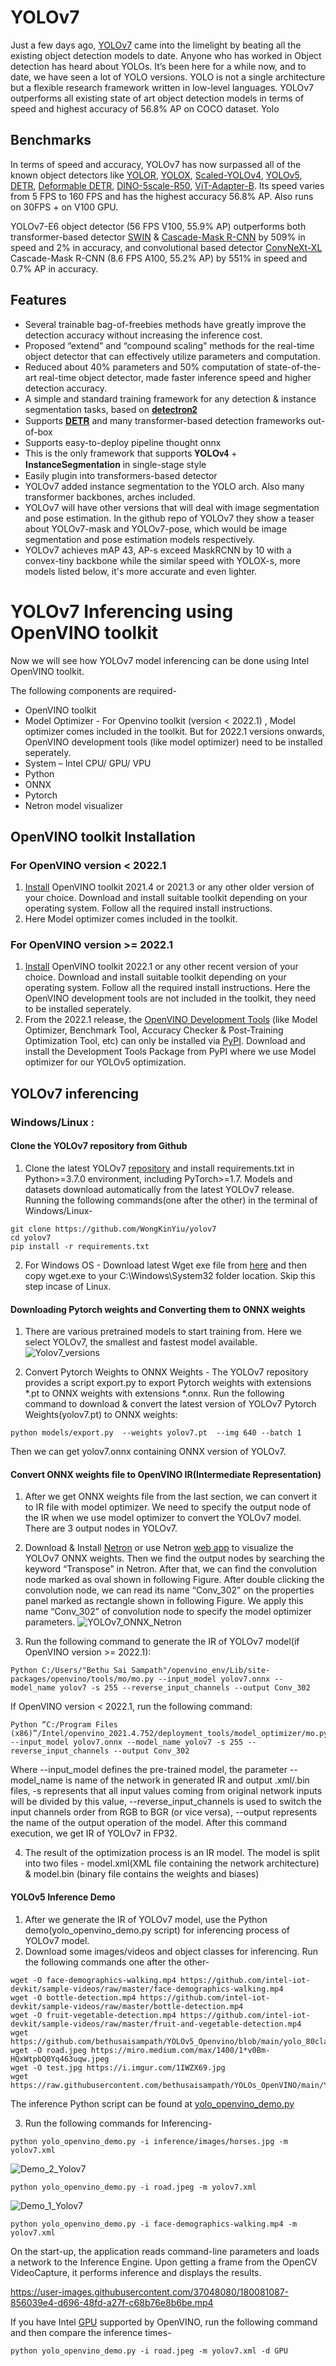 # YOLOv7
Just a few days ago, [YOLOv7](https://github.com/WongKinYiu/yolov7) came into the limelight by beating all the existing object detection models to date. Anyone who has worked in Object detection has heard about YOLOs. It’s been here for a while now, and to date, we have seen a lot of YOLO versions. YOLO is not a single architecture but a flexible research framework written in low-level languages.
YOLOv7 outperforms all existing state of art object detection models in terms of speed and highest accuracy of 56.8% AP on COCO dataset. Yolo

## Benchmarks
In terms of speed and accuracy, YOLOv7 has now surpassed all of the known object detectors like [YOLOR](https://github.com/WongKinYiu/yolor), [YOLOX](https://github.com/Megvii-BaseDetection/YOLOX), [Scaled-YOLOv4](https://github.com/WongKinYiu/ScaledYOLOv4), [YOLOv5](https://github.com/ultralytics/yolov5), [DETR](https://github.com/facebookresearch/detr), [Deformable DETR](https://github.com/fundamentalvision/Deformable-DETR), [DINO-5scale-R50](https://github.com/IDEACVR/DINO), [ViT-Adapter-B](https://github.com/czczup/ViT-Adapter). Its speed varies from 5 FPS to 160 FPS and has the highest accuracy 56.8% AP. Also runs on 30FPS + on V100 GPU.

YOLOv7-E6 object detector (56 FPS V100, 55.9% AP) outperforms both transformer-based detector [SWIN](https://github.com/SwinTransformer/Swin-Transformer-Object-Detection) & [Cascade-Mask R-CNN](https://arxiv.org/abs/1906.09756) by 509% in speed and 2% in accuracy, and convolutional based detector [ConvNeXt-XL](https://github.com/facebookresearch/ConvNeXt) Cascade-Mask R-CNN (8.6 FPS A100, 55.2% AP) by 551% in speed and 0.7% AP in accuracy.

## Features
- Several trainable bag-of-freebies methods have greatly improve the detection accuracy without increasing the inference cost.
- Proposed “extend” and “compound scaling” methods for the real-time object detector that can effectively utilize parameters and computation.
- Reduced about 40% parameters and 50% computation of state-of-the-art real-time object detector, made faster inference speed and higher detection accuracy.
- A simple and standard training framework for any detection & instance segmentation tasks, based on [𝐝𝐞𝐭𝐞𝐜𝐭𝐫𝐨𝐧𝟐](https://github.com/facebookresearch/detectron2)
- Supports [𝐃𝐄𝐓𝐑](https://arxiv.org/pdf/2005.12872.pdf) and many transformer-based detection frameworks out-of-box
- Supports easy-to-deploy pipeline thought onnx
- This is the only framework that supports 𝐘𝐎𝐋𝐎𝐯𝟒 + 𝐈𝐧𝐬𝐭𝐚𝐧𝐜𝐞𝐒𝐞𝐠𝐦𝐞𝐧𝐭𝐚𝐭𝐢𝐨𝐧 in single-stage style
- Easily plugin into transformers-based detector
- YOLOv7 added instance segmentation to the YOLO arch. Also many transformer backbones, arches included.
- YOLOv7 will have other versions that will deal with image segmentation and pose estimation. In the github repo of YOLOv7 they show a teaser about YOLOv7-mask and YOLOv7-pose, which would be image segmentation and pose estimation models respectively.
- YOLOv7 achieves mAP 43, AP-s exceed MaskRCNN by 10 with a convex-tiny backbone while the similar speed with YOLOX-s, more models listed below, it's more accurate and even lighter.

# YOLOv7 Inferencing using OpenVINO toolkit
Now we will see how YOLOv7 model inferencing can be done using Intel OpenVINO toolkit.

The following components are required-

- OpenVINO toolkit
- Model Optimizer - For Openvino toolkit (version < 2022.1) , Model optimizer comes included in the toolkit. But for 2022.1 versions onwards, OpenVINO development tools (like model optimizer) need to be installed seperately.
- System – Intel CPU/ GPU/ VPU
- Python
- ONNX
- Pytorch
- Netron model visualizer

## OpenVINO toolkit Installation
### For OpenVINO version < 2022.1
1. [Install](https://www.intel.com/content/www/us/en/developer/tools/openvino-toolkit/download-previous-versions.html) OpenVINO toolkit 2021.4 or 2021.3 or any other older version of your choice. Download and install suitable toolkit depending on your operating system. Follow all the required install instructions.
2. Here Model optimizer comes included in the toolkit.

### For OpenVINO version >= 2022.1
1. [Install](https://www.intel.com/content/www/us/en/developer/tools/openvino-toolkit/download.html) OpenVINO toolkit 2022.1 or any other recent version of your choice. Download and install suitable toolkit depending on your operating system. Follow all the required install instructions. Here the OpenVINO development tools are not included in the toolkit, they need to be installed seperately.
2. From the 2022.1 release, the [OpenVINO Development Tools](https://docs.openvino.ai/2022.1/openvino_docs_install_guides_install_dev_tools.html#doxid-openvino-docs-install-guides-install-dev-tools) (like Model Optimizer, Benchmark Tool, Accuracy Checker & Post-Training Optimization Tool, etc) can only be installed via [PyPI](https://pypi.org/project/openvino-dev/). Download and install the Development Tools Package from PyPI where we use Model optimizer for our YOLOv5 optimization.

## YOLOv7 inferencing
### Windows/Linux :
#### Clone the YOLOv7 repository from Github
1. Clone the latest YOLOv7 [repository](https://github.com/WongKinYiu/yolov7) and install requirements.txt in Python>=3.7.0 environment, including PyTorch>=1.7. Models and datasets download automatically from the latest YOLOv7 release.
Running the following commands(one after the other) in the terminal of Windows/Linux-
```
git clone https://github.com/WongKinYiu/yolov7
cd yolov7
pip install -r requirements.txt
```

2. For Windows OS - Download latest Wget exe file from [here](https://eternallybored.org/misc/wget) and then copy wget.exe to your C:\Windows\System32 folder location. Skip this step incase of Linux.

#### Downloading Pytorch weights and Converting them to ONNX weights
1. There are various pretrained models to start training from. Here we select YOLOv7, the smallest and fastest model available.
![Yolov7_versions](https://user-images.githubusercontent.com/37048080/180065850-182ffd62-5f80-485a-a604-87a1833d446a.JPG)

2. Convert Pytorch Weights to ONNX Weights - The YOLOv7 repository provides a script export.py to export Pytorch weights with extensions *.pt to ONNX weights with extensions *.onnx. Run the following command to download & convert the latest version of YOLOv7 Pytorch Weights(yolov7.pt) to ONNX weights:

```
python models/export.py  --weights yolov7.pt  --img 640 --batch 1
```
Then we can get yolov7.onnx containing ONNX version of YOLOv7.

#### Convert ONNX weights file to OpenVINO IR(Intermediate Representation)
1. After we get ONNX weights file from the last section, we can convert it to IR file with model optimizer. We need to specify the output node of the IR when we use model optimizer to convert the YOLOv7 model. There are 3 output nodes in YOLOv7.
2. Download & Install [Netron](https://github.com/lutzroeder/netron)  or use Netron [web app](https://netron.app/) to visualize the YOLOv7 ONNX weights. Then we find the output nodes by searching the keyword “Transpose” in Netron. After that, we can find the convolution node marked as oval shown in following Figure. After double clicking the convolution node, we can read its name “Conv_302” on the properties panel marked as rectangle shown in following Figure. We apply this name “Conv_302” of convolution node to specify the model optimizer parameters.
![YOLOv7_ONNX_Netron](https://user-images.githubusercontent.com/37048080/180072286-9f7a185c-efe3-475b-abfa-c51212b9f204.jpg)


3. Run the following command to generate the IR of YOLOv7 model(if OpenVINO version >= 2022.1):

```
Python C:/Users/"Bethu Sai Sampath"/openvino_env/Lib/site-packages/openvino/tools/mo/mo.py --input_model yolov7.onnx --model_name yolov7 -s 255 --reverse_input_channels --output Conv_302
```

If OpenVINO version < 2022.1, run the following command:
```
Python “C:/Program Files (x86)”/Intel/openvino_2021.4.752/deployment_tools/model_optimizer/mo.py --input_model yolov7.onnx --model_name yolov7 -s 255 --reverse_input_channels --output Conv_302
```

Where --input_model defines the pre-trained model, the parameter --model_name is name of the network in generated IR and output .xml/.bin files, -s represents that all input values coming from original network inputs will be divided by this value, --reverse_input_channels is used to switch the input channels order from RGB to BGR (or vice versa), --output represents the name of the output operation of the model. 
After this command execution, we get IR of YOLOv7 in FP32.

4. The result of the optimization process is an IR model. The model is split into two files - model.xml(XML file containing the network architecture) & 
model.bin (binary file contains the weights and biases)
#### YOLOv5 Inference Demo

1. After we generate the IR of YOLOv7 model, use the Python demo(yolo_openvino_demo.py script) for inferencing process of YOLOv7 model.
2. Download some images/videos and object classes for inferencing. Run the following commands one after the other-
```
wget -O face-demographics-walking.mp4 https://github.com/intel-iot-devkit/sample-videos/raw/master/face-demographics-walking.mp4
wget -O bottle-detection.mp4 https://github.com/intel-iot-devkit/sample-videos/raw/master/bottle-detection.mp4
wget -O fruit-vegetable-detection.mp4 https://github.com/intel-iot-devkit/sample-videos/raw/master/fruit-and-vegetable-detection.mp4
wget https://github.com/bethusaisampath/YOLOv5_Openvino/blob/main/yolo_80classes.txt
wget -O road.jpeg https://miro.medium.com/max/1400/1*v0Bm-HQxWtpbQ0Yq463uqw.jpeg
wget -O test.jpg https://i.imgur.com/1IWZX69.jpg
wget https://raw.githubusercontent.com/bethusaisampath/YOLOs_OpenVINO/main/YOLOv5/yolo_openvino_demo.py
```
The inference Python script can be found at [yolo_openvino_demo.py](https://github.com/bethusaisampath/YOLOs_OpenVINO/blob/main/YOLOv5/yolo_openvino_demo.py)

3. Run the following commands for Inferencing-
```
python yolo_openvino_demo.py -i inference/images/horses.jpg -m yolov7.xml
```
![Demo_2_Yolov7](https://user-images.githubusercontent.com/37048080/180074619-c2ded978-b353-4b40-b4b1-42a8c09da923.JPG)

```
python yolo_openvino_demo.py -i road.jpeg -m yolov7.xml
```
![Demo_1_Yolov7](https://user-images.githubusercontent.com/37048080/180074682-e9451c28-b84c-4b5d-be5e-e6ad11272cd2.JPG)


```
python yolo_openvino_demo.py -i face-demographics-walking.mp4 -m yolov7.xml
```
On the start-up, the application reads command-line parameters and loads a network to the Inference Engine. Upon getting a frame from the OpenCV VideoCapture, it performs inference and displays the results.

https://user-images.githubusercontent.com/37048080/180081087-856039e4-d696-48fd-a27f-c68b76e8b6be.mp4


If you have Intel [GPU](https://docs.openvino.ai/latest/openvino_docs_OV_UG_supported_plugins_Supported_Devices.html#supported-devices) supported by OpenVINO, run the following command and then compare the inference times-
```
python yolo_openvino_demo.py -i road.jpeg -m yolov7.xml -d GPU
```




